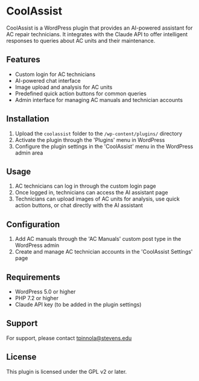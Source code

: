 # CoolAssist

CoolAssist is a WordPress plugin that provides an AI-powered assistant for AC repair technicians. It integrates with the Claude API to offer intelligent responses to queries about AC units and their maintenance.

## Features

- Custom login for AC technicians
- AI-powered chat interface
- Image upload and analysis for AC units
- Predefined quick action buttons for common queries
- Admin interface for managing AC manuals and technician accounts

## Installation

1. Upload the `coolassist` folder to the `/wp-content/plugins/` directory
2. Activate the plugin through the 'Plugins' menu in WordPress
3. Configure the plugin settings in the 'CoolAssist' menu in the WordPress admin area

## Usage

1. AC technicians can log in through the custom login page
2. Once logged in, technicians can access the AI assistant page
3. Technicians can upload images of AC units for analysis, use quick action buttons, or chat directly with the AI assistant

## Configuration

1. Add AC manuals through the 'AC Manuals' custom post type in the WordPress admin
2. Create and manage AC technician accounts in the 'CoolAssist Settings' page

## Requirements

- WordPress 5.0 or higher
- PHP 7.2 or higher
- Claude API key (to be added in the plugin settings)

## Support

For support, please contact tpinnola@stevens.edu

## License

This plugin is licensed under the GPL v2 or later.
